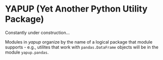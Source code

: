 # YAPUP (Yet Another Python Utility Package)

Constantly under construction...

Modules in _yapup_ organize by the name of a logical package that module supports - e.g., 
utilites that work with `pandas.DataFrame` objects will be in the module `yapup.pandas`.

